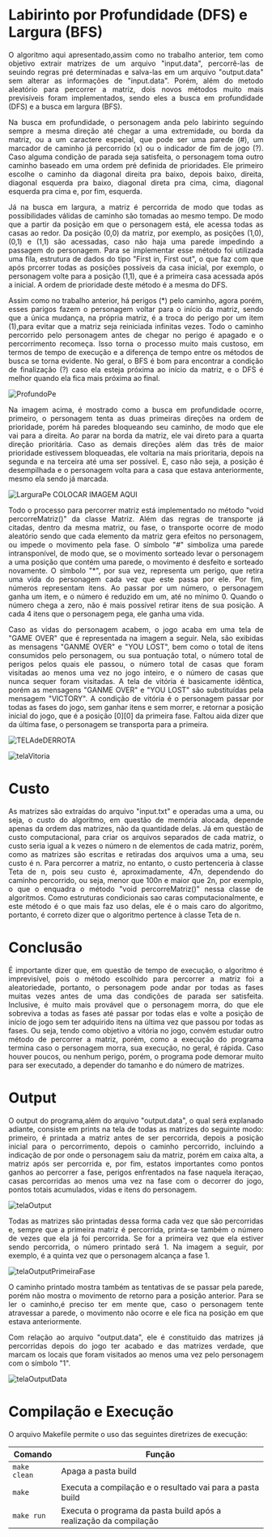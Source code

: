 # Labirinto por Profundidade (DFS) e Largura (BFS)
<p align="justify">
	O algoritmo aqui apresentado,assim como no trabalho anterior, tem como objetivo extrair matrizes de um arquivo "input.data", percorrê-las de seuindo regras pré determinadas e salva-las em um arquivo "output.data" sem alterar as informações de "input.data". Porém, além do metodo aleatório para percorrer a matriz, dois novos métodos muito mais previsíveis foram implementados, sendo eles a busca em profundidade (DFS) e a busca em largura (BFS). 
</p>
<p align="justify">
	Na busca em profundidade, o personagem anda pelo labirinto seguindo sempre a mesma direção até chegar a uma extremidade, ou borda da matriz, ou a um caractere especial, que pode ser uma parede (#), um marcador de caminho já percorrido (x) ou o indicador de fim de jogo (?). Caso alguma condição de parada seja satisfeita, o personagem toma outro caminho baseado em uma ordem pré definida de prioridades. Ele primeiro escolhe o caminho da diagonal direita pra baixo, depois baixo, direita, diagonal esquerda pra baixo, diagonal direta pra cima, cima, diagonal esquerda pra cima e, por fim, esquerda.
</p>
<p align="justify">
	Já na busca em largura, a matriz é percorrida de modo que todas as possibilidades válidas de caminho são tomadas ao mesmo tempo. De modo que a partir da posição em que o personagem está, ele acessa todas as casas ao redor. Da posição (0,0) da matriz, por exemplo, as posições (1,0), (0,1) e (1,1) são acessadas, caso não haja uma parede impedindo a passagem do personagem. Para se implementar esse método foi utilizada uma fila, estrutura de dados do tipo "First in, First out", o que faz com que após prcorrer todas as posições possíveis da casa inicial, por exemplo, o personagem volte para a posição (1,1), que é a primeira casa acessada após a inicial. A ordem de prioridade deste método é a mesma do DFS.
</p>

<p align="justify">
	Assim como no trabalho anterior, há perigos (*) pelo caminho, agora porém, esses parigos fazem o personagem voltar para o início da matriz, sendo que a única mudança, na própria matriz, é a troca do perigo por um item (1),para evitar que a matriz seja reiniciada infinitas vezes. Todo o caminho percorrido pelo personagem antes de chegar no perigo é apagado e o percorrimento recomeça. Isso torna o processo muito mais custoso, em termos de tempo de execução e a diferença de tempo entre os métodos de busca se torna evidente. No geral, o BFS é bom para encontrar a condição de finalização (?) caso ela esteja próxima ao início da matriz, e o DFS é melhor quando ela fica mais próxima ao final.
</p>

![ProfundoPe](https://github.com/Eduardo-Rabelo/Trabalho2_AED1_2023/blob/main/Imagens/direita.png)

		
<p align="justify">	
	Na imagem acima, é mostrado como a busca em profundidade ocorre, primeiro, o personagem tenta as duas primeiras direções na ordem de prioridade, porém há paredes bloqueando seu caminho, de modo que ele vai para a direita. Ao parar na borda da matriz, ele vai direto para a quarta direção prioritária. Caso as demais direções além das três de maior prioridade estivessem bloqueadas, ele voltaria na mais prioritaria, depois na segunda e na terceira até uma ser possível. E, caso não seja, a posição é desempilhada e o personagem volta para a casa que estava anteriormente, mesmo ela sendo já marcada.
</p>

![LarguraPe](https://github.com/Eduardo-Rabelo/Trabalho2_AED1_2023/blob/main/Imagens/Diagonal.png)
	COLOCAR IMAGEM AQUI

<p align="justify">

</p>
	
<p align="justify">
	Todo o processo para percorrer matriz está implementado no método "void percorreMatriz()" da classe Matriz. Além das regras de transporte já citadas, dentro da mesma matriz, ou fase, o transporte ocorre de modo aleatório sendo que cada elemento da matriz gera efeitos no personagem, ou impede o movimento pela fase. O símbolo "#" simboliza uma parede intransponível, de modo que, se o movimento sorteado levar o personagem a uma posição que contém uma parede, o movimento é desfeito e sorteado novamente. O símbolo "*", por sua vez, representa um perigo, que retira uma vida do personagem cada vez que este passa por ele. Por fim, números representam itens. Ao passar por um número, o personagem ganha um item, e o número é reduzido em um, até no mínimo 0. Quando o número chega a zero, não é mais possível retirar itens de sua posição. A cada 4 itens que o personagem pega, ele ganha uma vida.
</p>

<p align="justify">
	Caso as vidas do personagem acabem, o jogo acaba em uma tela de "GAME OVER" que é representada na imagem a seguir. Nela, são exibidas as mensagens "GANME OVER" e "YOU LOST", bem como o total de itens consumidos pelo personagem, ou sua pontuação total, o número total de perigos pelos quais ele passou, o número total de casas que foram visitadas ao menos uma vez no jogo inteiro, e o número de casas que nunca sequer foram visitadas. A tela de vitória é basicamente idêntica, porém as mensagens "GANME OVER" e "YOU LOST" são substituídas pela mensagem "VICTORY". A condição de vitória é o personagem passar por todas as fases do jogo, sem ganhar itens e sem morrer, e retornar a posição inicial do jogo, que é a posição [0][0] da primeira fase. Faltou aida dizer que da última fase, o personagem se transporta para a primeira.
</p>


	
![TELAdeDERROTA](https://github.com/Eduardo-Rabelo/Trabalho2_AED1_2023/blob/main/Imagens/telaDerrota.png)


![telaVitoria](https://github.com/Eduardo-Rabelo/Trabalho2_AED1_2023/blob/main/Imagens/telaVitoria.png)
	
	
	
# Custo
<p align="justify">
	As matrizes são extraídas do arquivo "input.txt" e operadas uma a uma, ou seja, o custo do algoritmo, em questão de memória alocada, depende apenas da ordem das matrizes, não da quantidade delas. Já em questão de custo computacional, para criar os arquivos separados de cada matriz, o custo seria igual a k vezes o número n de elementos de cada matriz, porém, como as matrizes são escritas e retiradas dos arquivos uma a uma, seu custo é n. Para percorrer a matriz, no entanto, o custo pertenceria à classe Teta de n, pois seu custo é, aproximadamente, 47n, dependendo do caminho percorrido,  ou seja, menor que 100n e maior que 2n, por exemplo, o que o enquadra o método "void percorreMatriz()" nessa classe de algoritmos. Como estruturas condicionais sao caras computacionalmente, e este método é o que mais faz uso delas, ele é o mais caro do algoritmo, portanto, é correto dizer que o algoritmo pertence à classe Teta de n. 
</p>


# Conclusão
<p align="justify">
	É importante dizer que, em questão de tempo de execução, o algoritmo é imprevisível, pois o método escolhido para percorrer a matriz foi a aleatoriedade, portanto, o personagem pode andar por todas as fases muitas vezes antes de uma das condições de parada ser satisfeita. Inclusive, é muito mais provável que o personagem morra, do que ele sobreviva a todas as fases até passar por todas elas e volte a posição de início de jogo sem ter adquirido itens na última vez que passou por todas as fases. Ou seja, tendo como objetivo a vitória no jogo, convém estudar outro método de percorrer a matriz, porém, como a execução do programa termina caso o personagem morra, sua execução, no geral, é rápida. Caso houver poucos, ou nenhum perigo, porém, o programa pode demorar muito para ser executado, a depender do tamanho e do número de matrizes.
</p>	



# Output
<p align="justify">
O output do programa,além do arquivo "output.data", o qual será explanado adiante, consiste em prints na tela de todas as matrizes do seguinte modo: primeiro, é printada a matriz antes de ser percorrida, depois a posição inicial para o percorrimento, depois o caminho percorrido, incluindo a indicação de por onde o personagem saiu da matriz, porém em caixa alta, a matriz após ser percorrida e, por fim, estatos importantes como pontos ganhos ao percorrer a fase, perigos enfrentados na fase naquela iteraçao,	casas percorridas ao menos uma vez na fase com o decorrer do jogo, pontos totais acumulados, vidas e itens do personagem.
</p>	

![telaOutput](https://github.com/Eduardo-Rabelo/Trabalho2_AED1_2023/blob/main/Imagens/telaOutput.png)

<p align="justify">
Todas as matrizes são printadas dessa forma cada vez que são percorridas e, sempre que a primeira matriz é percorrida, printa-se também o número de vezes que ela já foi percorrida. Se for a primeira vez que ela estiver sendo percorrida, o número printado será 1. Na imagem a seguir, por exemplo, é a quinta vez que o personagem alcança a fase 1.
</p>

![telaOutputPrimeiraFase](https://github.com/Eduardo-Rabelo/Trabalho2_AED1_2023/blob/main/Imagens/telaOutputPrimeiraFase.png)

<p align="justify">
	O caminho printado mostra também as tentativas de se passar pela parede, porém não mostra o movimento de retorno para a posição anterior. Para se ler o caminho,é preciso ter em mente que, caso o personagem tente atravessar a parede, o movimento não ocorre e ele fica na posição em que estava anteriormente.
</p>

<p align="justify">
Com relação ao arquivo "output.data", ele é constituido das matrizes já percorridas depois do jogo ter acabado e das matrizes verdade, que marcam os locais que foram visitados ao menos uma vez pelo personagem com o símbolo "1".
</p>

![telaOutputData](https://github.com/Eduardo-Rabelo/Trabalho2_AED1_2023/blob/main/Imagens/telaOutputData.png)


# Compilação e Execução

<p align="justify">
O arquivo Makefile permite o uso das seguintes diretrizes de execução:
</p>


| Comando                |  Função                                                                                           |                     
| -----------------------| ------------------------------------------------------------------------------------------------- |
|  `make clean`          | Apaga a pasta build                                        |
|  `make`                | Executa a compilação e o resultado vai para a pasta build           |
|  `make run`            | Executa o programa da pasta build após a realização da compilação                                 |


